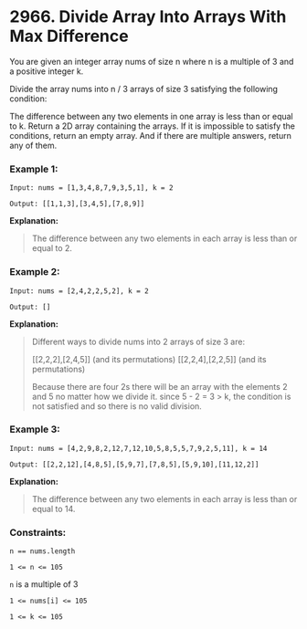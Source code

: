 # 2966. Divide Array Into Arrays With Max Difference

You are given an integer array nums of size n where n is a multiple of 3 and a positive integer k.

Divide the array nums into n / 3 arrays of size 3 satisfying the following condition:

The difference between any two elements in one array is less than or equal to k.
Return a 2D array containing the arrays. If it is impossible to satisfy the conditions, return an empty array. And if there are multiple answers, return any of them.

### Example 1:
```
Input: nums = [1,3,4,8,7,9,3,5,1], k = 2

Output: [[1,1,3],[3,4,5],[7,8,9]]
```
**Explanation:**
> The difference between any two elements in each array is less than or equal to 2.

### Example 2:
```
Input: nums = [2,4,2,2,5,2], k = 2

Output: []
```

**Explanation:**

> Different ways to divide nums into 2 arrays of size 3 are:
>
> [[2,2,2],[2,4,5]] (and its permutations) [[2,2,4],[2,2,5]] (and its permutations)
> 
> Because there are four 2s there will be an array with the elements 2 and 5 no matter how we divide it. since 5 - 2 = 3 > k, the condition is not satisfied and so there is no valid division.

### Example 3:

```
Input: nums = [4,2,9,8,2,12,7,12,10,5,8,5,5,7,9,2,5,11], k = 14

Output: [[2,2,12],[4,8,5],[5,9,7],[7,8,5],[5,9,10],[11,12,2]]
```

**Explanation:**

> The difference between any two elements in each array is less than or equal to 14.

 

### Constraints:

`n == nums.length`

`1 <= n <= 105`

`n` is a multiple of 3

`1 <= nums[i] <= 105`

`1 <= k <= 105`